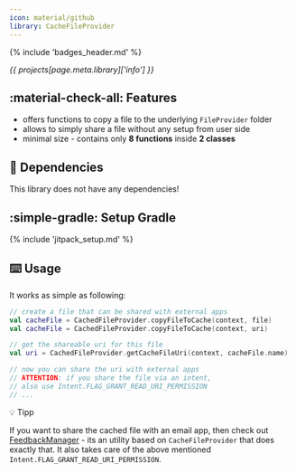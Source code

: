 ```yaml
---
icon: material/github
library: CacheFileProvider
---
```


{% include 'badges_header.md' %}

<i>{{ projects[page.meta.library]['info'] }}</i>

## :material-check-all: Features

* offers functions to copy a file to the underlying `FileProvider` folder
* allows to simply share a file without any setup from user side
* minimal size - contains only **8 functions** inside **2 classes**

## :link: Dependencies

This library does not have any dependencies!

## :simple-gradle: Setup Gradle

{% include 'jitpack_setup.md' %}

## :keyboard: Usage

It works as simple as following:

```kotlin
// create a file that can be shared with external apps
val cacheFile = CachedFileProvider.copyFileToCache(context, file)
val cacheFile = CachedFileProvider.copyFileToCache(context, uri)

// get the shareable uri for this file
val uri = CachedFileProvider.getCacheFileUri(context, cacheFile.name)

// now you can share the uri with external apps
// ATTENTION: if you share the file via an intent,
// also use Intent.FLAG_GRANT_READ_URI_PERMISSION
// ...

```

:bulb: Tipp

If you want to share the cached file with an email app, then check out [FeedbackManager](feedbackmanager.md) - its an utility based on `CacheFileProvider` that does exactly that. It also takes care of the above mentioned `Intent.FLAG_GRANT_READ_URI_PERMISSION`.